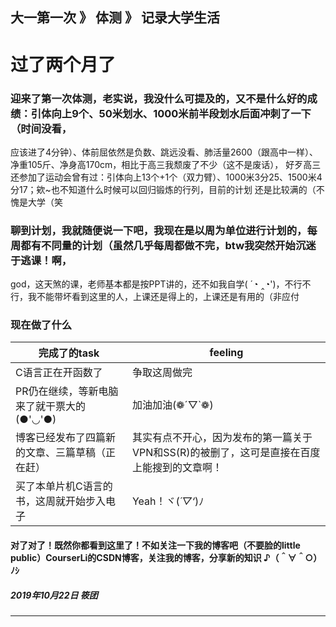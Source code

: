 
大一第一次 》 体测 》 记录大学生活
---

# 过了两个月了

### 迎来了第一次体测，老实说，我没什么可提及的，又不是什么好的成绩：引体向上9个、50米划水、1000米前半段划水后面冲刺了一下（时间没看，
应该进了4分钟）、体前屈依然是负数、跳远没看、肺活量2600（跟高中一样）、净重105斤、净身高170cm，相比于高三我颓废了不少（这不是废话），
好歹高三还参加了运动会曾有过：引体向上13个+1个（双力臂）、1000米3分25、1500米4分17；欸~也不知道什么时候可以回归锻炼的行列，目前的计划
还是比较满的（不愧是大学（笑


### 聊到计划，我就随便说一下吧，我现在是以周为单位进行计划的，每周都有不同量的计划（虽然几乎每周都做不完，btw我突然开始沉迷于逃课！啊，
god，这天煞的课，老师基本都是按PPT讲的，还不如我自学( ´◔ ‸◔')，不行不行，我不能带坏看到这里的人，上课还是得上的，上课还是有用的（非应付


### 现在做了什么
| 完成了的task                              | feeling |     
 -------------                     |-------------
| C语言正在开函数了| 争取这周做完 |
| PR仍在继续，等新电脑来了就干票大的(●'◡'●)                  | 加油加油(❁´▽`❁) |     
| 博客已经发布了四篇新的文章、三篇草稿（正在赶） | 其实有点不开心，因为发布的第一篇关于VPN和SS(R)的被删了，这可是直接在百度上能搜到的文章啊！| 
|  买了本单片机C语言的书，这周就开始步入电子  | Yeah！ヾ(*´▽‘*)ﾉ |   

#### 对了对了！既然你都看到这里了！不如关注一下我的博客吧（不要脸的little public）CourserLi的CSDN博客，关注我的博客，分享新的知识 ♪（＾∀＾○）ﾉｼ




##### 2019年10月22日 筱团
---
